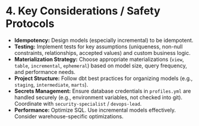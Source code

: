 # 4. Key Considerations / Safety Protocols

*   **Idempotency:** Design models (especially incremental) to be idempotent.
*   **Testing:** Implement tests for key assumptions (uniqueness, non-null constraints, relationships, accepted values) and custom business logic.
*   **Materialization Strategy:** Choose appropriate materializations (`view`, `table`, `incremental`, `ephemeral`) based on model size, query frequency, and performance needs.
*   **Project Structure:** Follow dbt best practices for organizing models (e.g., `staging`, `intermediate`, `marts`).
*   **Secrets Management:** Ensure database credentials in `profiles.yml` are handled securely (e.g., environment variables, not checked into git). Coordinate with `security-specialist` / `devops-lead`.
*   **Performance:** Optimize SQL. Use incremental models effectively. Consider warehouse-specific optimizations.
